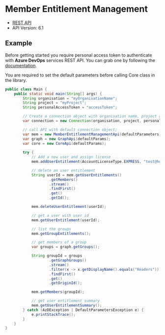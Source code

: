 # Member Entitlement Management

- [REST API](https://docs.microsoft.com/en-us/rest/api/azure/devops/memberentitlementmanagement/?view=azure-devops-rest-6.1)
- API Version: 6.1

## Example

Before getting started you require personal access token to authenticate with **Azure DevOps** services REST API.
You can grab one by following the [documentation](https://docs.microsoft.com/en-us/azure/devops/organizations/accounts/use-personal-access-tokens-to-authenticate?WT.mc_id=docs-github-dbrown&view=azure-devops&tabs=preview-page).

You are required to set the default parameters before calling Core class in the library.

```java
public class Main {
    public static void main(String[] args) {
        String organisation = "myOrganisationName";
        String project = "myProject";
        String personalAccessToken = "accessToken";

        // Create a connection object with organisation name, project and personal access token.
        var connection = new Connection(organisation, project, personalAccessToken);

        // call API with default connection object;
        var mem = new MemberEntitlementManagementApi(defaultParameters);
        var graph = new GraphApi(defaultParams);
        var core = new CoreApi(defaultParams);
        
        try {
            // Add a new user and assign license
            mem.addUserEntitlement(AccountLicenseType.EXPRESS, "test@hotmail.com", GroupType.PROJECTREADER, core.getProject(project).getId());

            // delete an user entitlement
            String userId = mem.getUserEntitlements()
                    .getMembers()
                    .stream()
                    .findFirst()
                    .get()
                    .getId();

            mem.deleteUserEntitlement(userId);

            // get a user with user id
            mem.getUserEntitlement(userId);

            // list the groups
            mem.getGroupEntitlements();

            // get members of a group
            var groups = graph.getGroups();

            String groupId = groups
                    .getGraphGroups()
                    .stream()
                    .filter(x -> x.getDisplayName().equals("Readers"))
                    .findFirst()
                    .get()
                    .getOriginId();

            mem.getMembers(groupId);

            // get user entitlement summary
            mem.getUserEntitlementSummary();            
        } catch (AzDException | DefaultParametersException e) {
            e.printStackTrace();
        }
    }
}
```